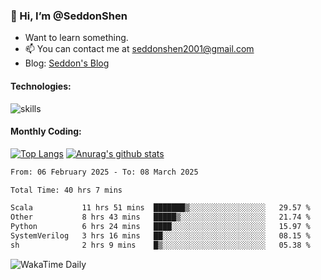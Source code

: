 ### 👋 Hi, I’m @SeddonShen
- Want to learn something.
- 📫 You can contact me at seddonshen2001@gmail.com
- Blog: [Seddon's Blog](https://seddonshen.github.io/)
#### Technologies:

![skills](https://skillicons.dev/icons?i=scala,js,html,css,bootstrap,jquery,c,cpp,cloudflare,django,docker,flask,git,github,githubactions,linux,latex,mysql,nodejs,ps,php,pr,py,raspberrypi,redis,unreal,v,vscode,vue,bash)

#### Monthly Coding:
[![Top Langs](https://github-readme-stats.vercel.app/api/top-langs?username=seddonshen&show_icons=true&locale=en&layout=compact&hide=html&langs_count=8)](https://github.com/SeddonShen/)
[![Anurag's github stats](https://github-readme-stats.vercel.app/api?username=SeddonShen&count_private=true&show_icons=true)](https://github.com/anuraghazra/github-readme-stats)
<!--START_SECTION:waka-->

```txt
From: 06 February 2025 - To: 08 March 2025

Total Time: 40 hrs 7 mins

Scala           11 hrs 51 mins  ███████▒░░░░░░░░░░░░░░░░░   29.57 %
Other           8 hrs 43 mins   █████▒░░░░░░░░░░░░░░░░░░░   21.74 %
Python          6 hrs 24 mins   ████░░░░░░░░░░░░░░░░░░░░░   15.97 %
SystemVerilog   3 hrs 16 mins   ██░░░░░░░░░░░░░░░░░░░░░░░   08.15 %
sh              2 hrs 9 mins    █▒░░░░░░░░░░░░░░░░░░░░░░░   05.38 %
```

<!--END_SECTION:waka-->

![WakaTime Daily](https://wakatime.com/share/@seddon2001/61a7e342-5f12-4fea-bf92-1fac161e97d6.svg)
<!---
SeddonShen/SeddonShen is a ✨ special ✨ repository because its `README.md` (this file) appears on your GitHub profile.
You can click the Preview link to take a look at your changes.
--->

